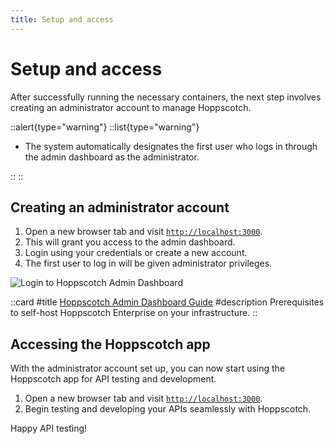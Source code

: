 ```yaml
---
title: Setup and access
---
```


# Setup and access

After successfully running the necessary containers, the next step involves creating an administrator account to manage Hoppscotch.

::alert{type="warning"}
::list{type="warning"}

- The system automatically designates the first user who logs in through the admin dashboard as the administrator.

::
::

## Creating an administrator account

1. Open a new browser tab and visit [`http://localhost:3000`](http://localhost:3000).
2. This will grant you access to the admin dashboard.
3. Login using your credentials or create a new account.
4. The first user to log in will be given administrator privileges.

![Login to Hoppscotch Admin Dashboard](/images/self-host/enterprise-edition/admin-dashboard-login.png)

::card
#title
[Hoppscotch Admin Dashboard Guide](/documentation/self-host/enterprise-edition/admin-dashboard)
#description
Prerequisites to self-host Hoppscotch Enterprise on your infrastructure.
::

## Accessing the Hoppscotch app

With the administrator account set up, you can now start using the Hoppscotch app for API testing and development.

1. Open a new browser tab and visit [`http://localhost:3000`](http://localhost:3000).
2. Begin testing and developing your APIs seamlessly with Hoppscotch.

Happy API testing!
